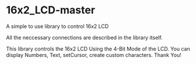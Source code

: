 # 16x2_LCD-master
A simple to use library to control 16x2 LCD

All the neccessary connections are described in the library itself.

This library controls the 16x2 LCD Using the 4-Bit Mode of the LCD.
You can display Numbers, Text, setCursor, create custom characters.
Thank You!
